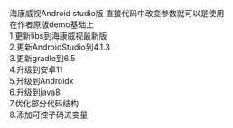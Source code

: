 海康威视Android studio版 直接代码中改变参数就可以是使用  
在作者原版demo基础上  
1.更新libs到海康威视最新版  
2.更新AndroidStudio到4.1.3    
3.更新gradle到6.5  
4.升级到安卓11  
5.升级到Androidx  
6.升级到java8  
7.优化部分代码结构  
8.添加可控子码流变量  
